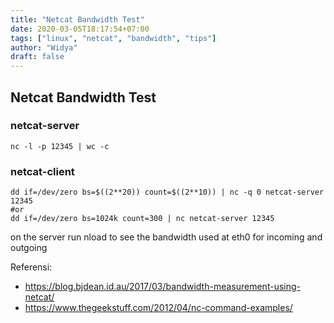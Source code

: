 ```yaml
---
title: "Netcat Bandwidth Test"
date: 2020-03-05T18:17:54+07:00
tags: ["linux", "netcat", "bandwidth", "tips"]
author: "Widya"
draft: false
---
```


## Netcat Bandwidth Test

### netcat-server
```
nc -l -p 12345 | wc -c
```

### netcat-client
```
dd if=/dev/zero bs=$((2**20)) count=$((2**10)) | nc -q 0 netcat-server 12345
#or
dd if=/dev/zero bs=1024k count=300 | nc netcat-server 12345
```

on the server run nload to see the bandwidth used at eth0 for incoming and outgoing

Referensi:

* https://blog.bjdean.id.au/2017/03/bandwidth-measurement-using-netcat/
* https://www.thegeekstuff.com/2012/04/nc-command-examples/

